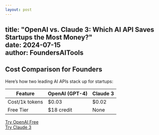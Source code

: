 ```yaml
---  
layout: post  
---  
```

title: "OpenAI vs. Claude 3: Which AI API Saves Startups the Most Money?"  
date: 2024-07-15  
author: FoundersAITools  
---  

## Cost Comparison for Founders  
Here’s how two leading AI APIs stack up for startups:  

| Feature         | OpenAI (GPT-4) | Claude 3        |  
|-----------------|----------------|-----------------|  
| Cost/1k tokens  | $0.03          | $0.02           |  
| Free Tier       | $18 credit     | None            |  

[Try OpenAI Free](https://openai.com/pricing)  
[Try Claude 3](https://anthropic.com/pricing)  
